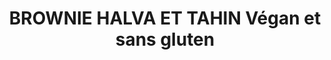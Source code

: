 ---
categories:
- Gateau
check: Oui
checkAlwaysOk: false
cuisson: Oui
draft: false
ingredients:
  autres:
  - quantite: 200
    title: Tahin
    unit: grammes
  epices:
  - quantite: 1.5
    title: Sel
    unit: c. à café
  lof:
  - quantite: 400
    title: Lait végétal (au choix)
    unit: ml
  - quantite: 200
    title: huile de tournesol
    unit: ml
  - quantite: 270
    title: Farine de blé noir (sarrasin)
    unit: grammes
  sucres:
  - commentaire: coupé en morceaux
    quantite: 400
    title: Halva
    unit: grammes
  - quantite: 400
    title: compote de pomme
    unit: grammes
  - quantite: 150
    title: Sucre en poudre
    unit: grammes
  - quantite: 400
    title: Chocolat noir patissier 70p100
    unit: grammes
  - quantite: 70
    title: Cacao
    unit: grammes
layout: recettes
materiel:
- Four
plate: 20
preparation: '* Préchauffez le four à 180°C.

  * Faire fondre le chocolat au bain-marie.

  * Mélanger la farine, le cacao, le sucre et le sel. Ajouter l’huile, le lait végétal
  et la compote de pomme. Mélanger.

  * Ajoutez le chocolat fondu. Mélanger jusqu’à obtention une pâte homogène. Puis
  ajouter les morceaux d''halva.

  * Chemiser un moule à gâteau de papier cuisson et répartir la pâte. Répartir par
  touche à la petite cuillère le tahin sur l''ensemble du brownie. Avec un cure-dent
  ou un pic à brochette, faire des marbrures sur toute la surface de la pâte.

  * Cuire pendant 15 minutes. A la sortie du four, le brownie est juste cuit voir
  encore un peu mou. Laissez refroidir et placez au frigo pour 1h avant de démouler.'
publishDate: 2024-06-18 11:29:00+00:00
regime:
- vegetarien
- vegan
- sans-gluten
- sans-lactose
temperature: Chaud
title: BROWNIE HALVA ET TAHIN Végan et sans gluten
type: dessert
---